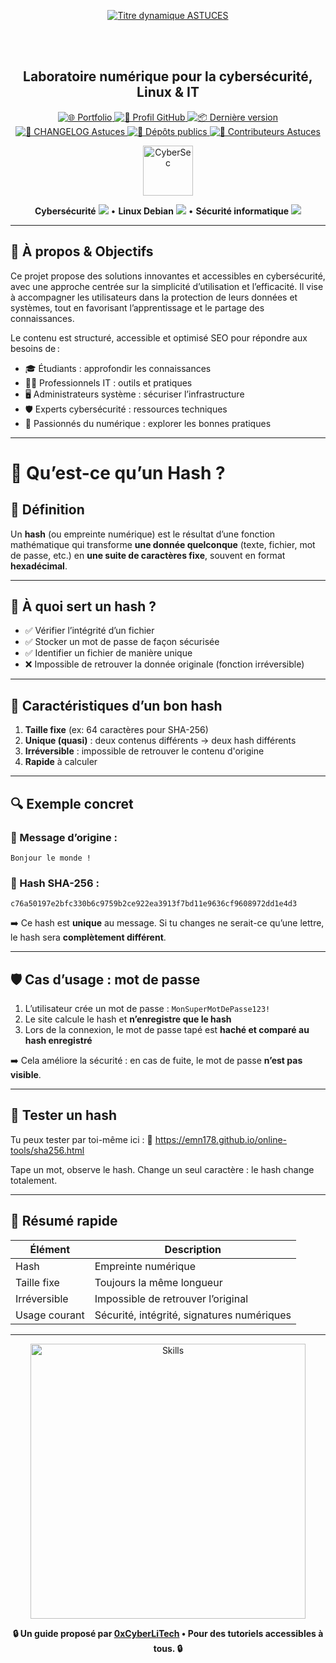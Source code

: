 <div align="center">

  <br></br>
  
  <a href="https://github.com/0xCyberLiTech">
    <img src="https://readme-typing-svg.herokuapp.com?font=JetBrains+Mono&size=50&duration=6000&pause=1000000000&color=FF0048&center=true&vCenter=true&width=1100&lines=%3EASTUCES_" alt="Titre dynamique ASTUCES" />
  </a>
  
  <br></br>

  <h2>Laboratoire numérique pour la cybersécurité, Linux & IT</h2>

  <p align="center">
    <a href="https://0xcyberlitech.github.io/">
      <img src="https://img.shields.io/badge/Portfolio-0xCyberLiTech-181717?logo=github&style=flat-square" alt="🌐 Portfolio" />
    </a>
    <a href="https://github.com/0xCyberLiTech">
      <img src="https://img.shields.io/badge/Profil-GitHub-181717?logo=github&style=flat-square" alt="🔗 Profil GitHub" />
    </a>
    <a href="https://github.com/0xCyberLiTech/Astuces/releases/latest">
      <img src="https://img.shields.io/github/v/release/0xCyberLiTech/Astuces?label=version&style=flat-square&color=blue" alt="📦 Dernière version" />
    </a>
    <a href="https://github.com/0xCyberLiTech/Astuces/blob/main/CHANGELOG.md">
      <img src="https://img.shields.io/badge/📄%20Changelog-Astuces-blue?style=flat-square" alt="📄 CHANGELOG Astuces" />
    </a>
    <a href="https://github.com/0xCyberLiTech?tab=repositories">
      <img src="https://img.shields.io/badge/Dépôts-publics-blue?style=flat-square" alt="📂 Dépôts publics" />
    </a>
    <a href="https://github.com/0xCyberLiTech/Astuces/graphs/contributors">
      <img src="https://img.shields.io/badge/👥%20Contributeurs-cliquez%20ici-007ec6?style=flat-square" alt="👥 Contributeurs Astuces" />
    </a>
  </p>
  
</div>

<!--
Optimisation SEO : mots-clés cybersécurité, Linux, administration système, sécurité informatique, tutoriels, guides, expertise, formation, supervision, Docker, OpenVAS, firewall, proxy, DNS, SSH, Debian, IT, réseau, cryptographie, open source, ressources techniques, étudiants, professionnels, passionnés.
-->

<div align="center">
  <img src="https://img.icons8.com/fluency/96/000000/cyber-security.png" alt="CyberSec" width="80"/>
</div>

<div align="center">
  <p>
    <strong>Cybersécurité</strong> <img src="https://img.icons8.com/color/24/000000/lock--v1.png"/> • <strong>Linux Debian</strong> <img src="https://img.icons8.com/color/24/000000/linux.png"/> • <strong>Sécurité informatique</strong> <img src="https://img.icons8.com/color/24/000000/shield-security.png"/>
  </p>
</div>

---

## 🚀 À propos & Objectifs

Ce projet propose des solutions innovantes et accessibles en cybersécurité, avec une approche centrée sur la simplicité d’utilisation et l’efficacité. Il vise à accompagner les utilisateurs dans la protection de leurs données et systèmes, tout en favorisant l’apprentissage et le partage des connaissances.

Le contenu est structuré, accessible et optimisé SEO pour répondre aux besoins de :
- 🎓 Étudiants : approfondir les connaissances
- 👨‍💻 Professionnels IT : outils et pratiques
- 🖥️ Administrateurs système : sécuriser l’infrastructure
- 🛡️ Experts cybersécurité : ressources techniques
- 🚀 Passionnés du numérique : explorer les bonnes pratiques

---

# 🔐 Qu’est-ce qu’un Hash ?

## 📘 Définition

Un **hash** (ou empreinte numérique) est le résultat d’une fonction mathématique qui transforme **une donnée quelconque** (texte, fichier, mot de passe, etc.) en **une suite de caractères fixe**, souvent en format **hexadécimal**.

---

## 🧠 À quoi sert un hash ?

- ✅ Vérifier l’intégrité d’un fichier
- ✅ Stocker un mot de passe de façon sécurisée
- ✅ Identifier un fichier de manière unique
- ❌ Impossible de retrouver la donnée originale (fonction irréversible)

---

## 🎯 Caractéristiques d’un bon hash

1. **Taille fixe** (ex: 64 caractères pour SHA-256)
2. **Unique (quasi)** : deux contenus différents → deux hash différents
3. **Irréversible** : impossible de retrouver le contenu d'origine
4. **Rapide** à calculer

---

## 🔍 Exemple concret

### 📄 Message d’origine :
```
Bonjour le monde !
```

### 🔑 Hash SHA-256 :
```
c76a50197e2bfc330b6c9759b2ce922ea3913f7bd11e9636cf9608972dd1e4d3
```

➡️ Ce hash est **unique** au message. Si tu changes ne serait-ce qu’une lettre, le hash sera **complètement différent**.

---

## 🛡️ Cas d’usage : mot de passe

1. L’utilisateur crée un mot de passe : `MonSuperMotDePasse123!`
2. Le site calcule le hash et **n’enregistre que le hash**
3. Lors de la connexion, le mot de passe tapé est **haché et comparé au hash enregistré**

➡️ Cela améliore la sécurité : en cas de fuite, le mot de passe **n’est pas visible**.

---

## 🧪 Tester un hash

Tu peux tester par toi-même ici :
🔗 https://emn178.github.io/online-tools/sha256.html

Tape un mot, observe le hash. Change un seul caractère : le hash change totalement.

---

## 📌 Résumé rapide

| Élément         | Description                               |
|-----------------|-------------------------------------------|
| Hash            | Empreinte numérique                       |
| Taille fixe     | Toujours la même longueur                 |
| Irréversible    | Impossible de retrouver l’original        |
| Usage courant   | Sécurité, intégrité, signatures numériques |

---

<div align="center">
  <a href="https://github.com/0xCyberLiTech" target="_blank" rel="noopener">
    <img src="https://skillicons.dev/icons?i=linux,debian,bash,docker,nginx,git,vim,python,markdown" alt="Skills" width="440">
  </a>
</div>

<p align="center">
  <b>🔒 Un guide proposé par <a href="https://github.com/0xCyberLiTech">0xCyberLiTech</a> • Pour des tutoriels accessibles à tous. 🔒</b>
</p>
